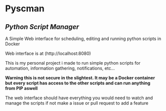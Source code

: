 # Pyscman
*Python Script Manager*
---
A Simple Web interface for scheduling, editing and running python scripts in Docker

Web interface is at (http://localhost:8080)

This is my personal project i made to run simple python scripts for automation, information gathering, notifications, etc... 

**Warning this is not secure in the slightest. It may be a Docker container but every script has access to the other scripts and can run anything from PIP aswell**

The web interface should have everything you would need to watch and manage the scripts if not make a issue or pull request to add a feature